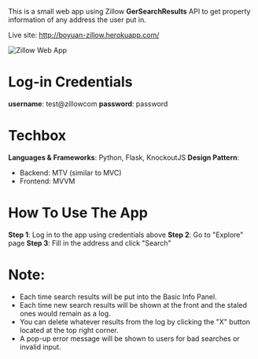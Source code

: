 This is a small web app using Zillow **GerSearchResults** API to get property information of any address the user put in. 

Live site: http://boyuan-zillow.herokuapp.com/

![Zillow Web App](http://i781.photobucket.com/albums/yy93/Jason__Yuan/fdsafsdfa_zps5ywakm12.gif)

# Log-in Credentials
**username**: test@zillowcom
**password**: password

# Techbox
**Languages & Frameworks**: Python, Flask, KnockoutJS
**Design Pattern**: 
* Backend: MTV (similar to MVC)
* Frontend: MVVM

# How To Use The App
**Step 1**: Log in to the app using credentials above
**Step 2**: Go to "Explore" page
**Step 3**: Fill in the address and click "Search"

# Note:
 * Each time search results will be put into the Basic Info Panel.
 * Each time new search results will be shown at the front and the staled ones would remain as a log.
 * You can delete whatever results from the log by clicking the "X" button located at the top right corner.
 * A pop-up error message will be shown to users for bad searches or invalid input.